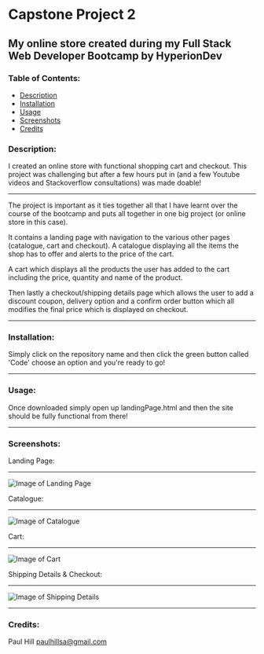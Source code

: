 # Capstone Project 2
## My online store created during my Full Stack Web Developer Bootcamp by HyperionDev

### Table of Contents:
* [Description](#description)
* [Installation](#installation)
* [Usage](#usage)
* [Screenshots](#screenshots)
* [Credits](#credits)

### <a name="description"></a> Description:
I created an online store with functional shopping cart and checkout. This project was challenging but after a few hours put in (and a few Youtube videos and Stackoverflow consultations) was made doable!
<hr>
The project is important as it ties together all that I have learnt over the course of the bootcamp and puts all together in one big project (or online store in this case).

It contains a landing page with navigation to the various other pages (catalogue, cart and checkout). A catalogue displaying all the items the shop has to offer and alerts to the price of the cart.

A cart which displays all the products the user has added to the cart including the price, quantity and name of the product.

Then lastly a checkout/shipping details page which allows the user to add a discount coupon, delivery option and a confirm order button which all modifies the final price which is displayed on checkout.

<hr>

### <a name="installation"> </a> Installation:
Simply click on the repository name and then click the green button called 'Code' choose an option and you're ready to go!

<hr>

### <a name="usage"> </a> Usage:

Once downloaded simply open up landingPage.html and then the site should be fully functional from there!

<hr>

### <a name="screenshots"> </a> Screenshots:

Landing Page:
<hr>

![Image of Landing Page](https://user-images.githubusercontent.com/66967333/126478797-215bf8d3-1411-440c-8d6d-0d8c14a5d5b9.PNG)

Catalogue:
<hr>

![Image of Catalogue](https://user-images.githubusercontent.com/66967333/126478793-071604b6-3570-46c0-b968-fea305c8e2ff.PNG)

Cart:
<hr>

![Image of Cart](https://user-images.githubusercontent.com/66967333/126478786-4f4a1ff9-7b7f-4dc0-8b4b-f66d343b09e0.PNG)

Shipping Details & Checkout:
<hr>

![Image of Shipping Details](https://user-images.githubusercontent.com/66967333/126478800-87936efb-a38e-46ff-8e9e-4249fe75f0ba.PNG)

<hr>

### <a name="credits"></a> Credits:
Paul Hill <paulhillsa@gmail.com>

